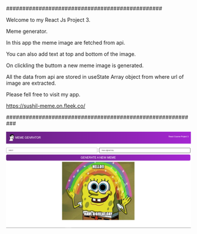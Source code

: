 ################################################

Welcome to my React Js Project 3.

Meme generator.

In this app the meme image are fetched from api.

You can also add text at top and bottom of the image.

On clickling the buttom a new meme image is generated.

All the data from api are stored in useState Array object from where url of image are extracted.

Please fell free to visit my app.

https://sushil-meme.on.fleek.co/

###########################################################

![Screenshot](Project-demo.png)
